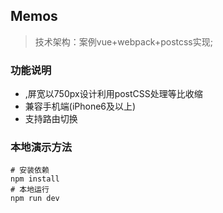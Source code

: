 ## Memos

> 技术架构：案例vue+webpack+postcss实现;


### 功能说明

- ,屏宽以750px设计利用postCSS处理等比收缩
- 兼容手机端(iPhone6及以上)
- 支持路由切换



### 本地演示方法

```text
# 安装依赖
npm install
# 本地运行
npm run dev

```
